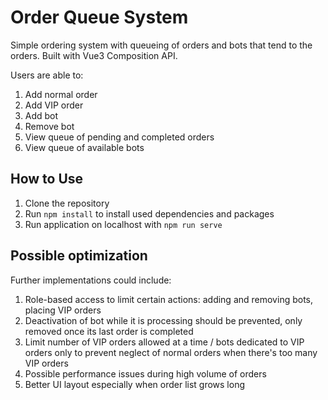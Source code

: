# Order Queue System

Simple ordering system with queueing of orders and bots that tend to the orders. Built with Vue3 Composition API.

Users are able to:
1. Add normal order
2. Add VIP order
3. Add bot
4. Remove bot
5. View queue of pending and completed orders
6. View queue of available bots

## How to Use

1. Clone the repository
2. Run `npm install` to install used dependencies and packages
3. Run application on localhost with `npm run serve` 

## Possible optimization

Further implementations could include:
1. Role-based access to limit certain actions: adding and removing bots, placing VIP orders
2. Deactivation of bot while it is processing should be prevented, only removed once its last order is completed
3. Limit number of VIP orders allowed at a time / bots dedicated to VIP orders only to prevent neglect of normal orders when there's too many VIP orders
4. Possible performance issues during high volume of orders
5. Better UI layout especially when order list grows long


